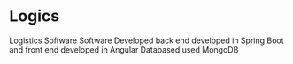 # Logics
Logistics Software
Software Developed back end developed in Spring Boot and front end developed in Angular 
Databased used MongoDB

